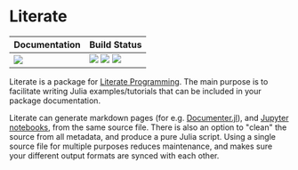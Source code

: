 # Literate

| **Documentation**                       | **Build Status**                                                                                |
|:--------------------------------------- |:----------------------------------------------------------------------------------------------- |
| [![][docs-latest-img]][docs-latest-url] | [![][travis-img]][travis-url] [![][appveyor-img]][appveyor-url] [![][codecov-img]][codecov-url] |

Literate is a package for [Literate Programming](https://en.wikipedia.org/wiki/Literate_programming).
The main purpose is to facilitate writing Julia examples/tutorials that can be included in
your package documentation.

Literate can generate markdown pages
(for e.g. [Documenter.jl](https://github.com/JuliaDocs/Documenter.jl)), and
[Jupyter notebooks](http://jupyter.org/), from the same source file. There is also
an option to "clean" the source from all metadata, and produce a pure Julia script.
Using a single source file for multiple purposes reduces maintenance, and makes sure
your different output formats are synced with each other.



[docs-latest-img]: https://img.shields.io/badge/docs-latest-blue.svg
[docs-latest-url]: https://fredrikekre.github.io/Literate.jl/latest/

[docs-stable-img]: https://img.shields.io/badge/docs-stable-blue.svg
[docs-stable-url]: https://fredrikekre.github.io/Literate.jl/stable

[travis-img]: https://travis-ci.org/fredrikekre/Literate.jl.svg?branch=master
[travis-url]: https://travis-ci.org/fredrikekre/Literate.jl

[appveyor-img]: https://ci.appveyor.com/api/projects/status/xe0ghtyas12wv555/branch/master?svg=true
[appveyor-url]: https://ci.appveyor.com/project/fredrikekre/Literate-jl/branch/master

[codecov-img]: https://codecov.io/gh/fredrikekre/Literate.jl/branch/master/graph/badge.svg
[codecov-url]: https://codecov.io/gh/fredrikekre/Literate.jl
